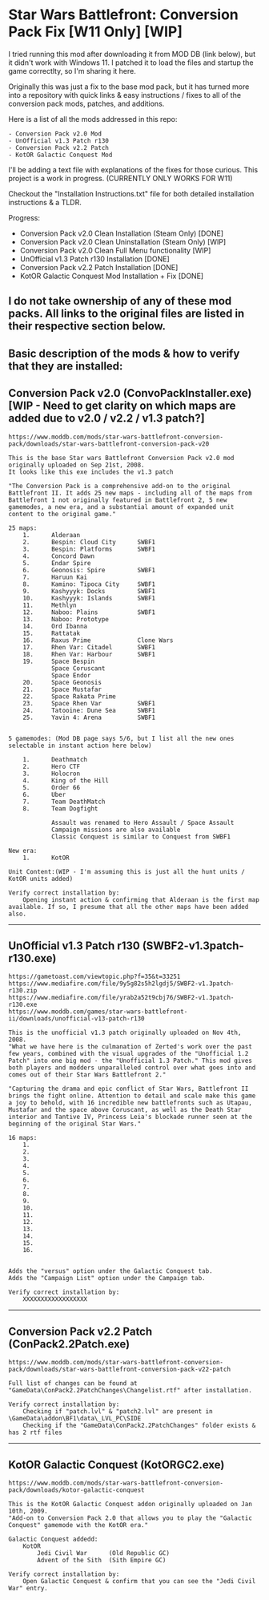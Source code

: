# Star Wars Battlefront: Conversion Pack Fix [W11 Only] [WIP]


I tried running this mod after downloading it from MOD DB (link below), but it didn't work with Windows 11. I patched it to load the files and startup the game correctlty, so I'm sharing it here.

Originally this was just a fix to the base mod pack, but it has turned more into a repository with quick links & easy instructions / fixes to all of the conversion pack mods, patches, and additions.

Here is a list of all the mods addressed in this repo:

	- Conversion Pack v2.0 Mod
	- UnOfficial v1.3 Patch r130
	- Conversion Pack v2.2 Patch
	- KotOR Galactic Conquest Mod

I'll be adding a text file with explanations of the fixes for those curious. This project is a work in progress. (CURRENTLY ONLY WORKS FOR W11)

Checkout the "Installation Instructions.txt" file for both detailed installation instructions & a TLDR.

Progress:
- Conversion Pack v2.0 Clean Installation (Steam Only)			[DONE]
- Conversion Pack v2.0 Clean Uninstallation (Steam Only)		[WIP]
- Conversion Pack v2.0 Clean Full Menu functionality			[WIP]
- UnOfficial v1.3 Patch r130 Installation						[DONE]
- Conversion Pack v2.2 Patch Installation 						[DONE]
- KotOR Galactic Conquest Mod Installation + Fix 				[DONE]

I do not take ownership of any of these mod packs. All links to the original files are listed in their respective section below.
---------------------------------------------------------------------------------------------------------------------------------------
Basic description of the mods & how to verify that they are installed:
------------------------------------------------
Conversion Pack v2.0 (ConvoPackInstaller.exe) [WIP - Need to get clarity on which maps are added due to v2.0 / v2.2 / v1.3 patch?]
------------------------------------------------

	https://www.moddb.com/mods/star-wars-battlefront-conversion-pack/downloads/star-wars-battlefront-conversion-pack-v20

	This is the base Star wars Battlefront Conversion Pack v2.0 mod originally uploaded on Sep 21st, 2008.
	It looks like this exe includes the v1.3 patch

	"The Conversion Pack is a comprehensive add-on to the original Battlefront II. It adds 25 new maps - including all of the maps from Battlefront 1 not originally featured in Battlefront 2, 5 new gamemodes, a new era, and a substantial amount of expanded unit content to the original game."

	25 maps:
		1.		Alderaan
		2.		Bespin: Cloud City		SWBF1
		3.		Bespin: Platforms		SWBF1
		4.		Concord Dawn
		5.		Endar Spire
		6.		Geonosis: Spire			SWBF1
		7.		Haruun Kai
		8.		Kamino: Tipoca City		SWBF1
		9.		Kashyyyk: Docks			SWBF1
		10.		Kashyyyk: Islands		SWBF1
		11.		Methlyn
		12.		Naboo: Plains			SWBF1
		13.		Naboo: Prototype
		14.		Ord Ibanna
		15.		Rattatak
		16.		Raxus Prime				Clone Wars
		17.		Rhen Var: Citadel		SWBF1
		18.		Rhen Var: Harbour		SWBF1
		19.		Space Bespin
				Space Coruscant
				Space Endor
		20.		Space Geonosis
		21.		Space Mustafar
		22.		Space Rakata Prime
		23.		Space Rhen Var 			SWBF1
		24.		Tatooine: Dune Sea 		SWBF1
		25.		Yavin 4: Arena			SWBF1


	5 gamemodes: (Mod DB page says 5/6, but I list all the new ones selectable in instant action here below)
		
		1.		Deathmatch
		2.		Hero CTF
		3.		Holocron
		4.		King of the Hill
		5.		Order 66
		6.		Uber
		7.		Team DeathMatch
		8.		Team Dogfight

				Assault was renamed to Hero Assault / Space Assault
				Campaign missions are also available
				Classic Conquest is similar to Conquest from SWBF1
				
	New era:
		1.		KotOR

	Unit Content:(WIP - I'm assuming this is just all the hunt units / KotOR units added)

	Verify correct installation by:
		Opening instant action & confirming that Alderaan is the first map available. If so, I presume that all the other maps have been added also.


------------------------------------------------
UnOfficial v1.3 Patch r130 (SWBF2-v1.3patch-r130.exe)
------------------------------------------------

	https://gametoast.com/viewtopic.php?f=35&t=33251
	https://www.mediafire.com/file/9y5g82s5h2lgdj5/SWBF2-v1.3patch-r130.zip
	https://www.mediafire.com/file/yrab2a52t9cbj76/SWBF2-v1.3patch-r130.exe
	https://www.moddb.com/games/star-wars-battlefront-ii/downloads/unofficial-v13-patch-r130

	This is the unofficial v1.3 patch originally uploaded on Nov 4th, 2008.
	"What we have here is the culmanation of Zerted's work over the past few years, combined with the visual upgrades of the "Unofficial 1.2 Patch" into one big mod - the "Unofficial 1.3 Patch." This mod gives both players and modders unparalleled control over what goes into and comes out of their Star Wars Battlefront 2."

	"Capturing the drama and epic conflict of Star Wars, Battlefront II brings the fight online. Attention to detail and scale make this game a joy to behold, with 16 incredible new battlefronts such as Utapau, Mustafar and the space above Coruscant, as well as the Death Star interior and Tantive IV, Princess Leia's blockade runner seen at the beginning of the original Star Wars."

	16 maps:
		1.
		2. 
		3. 
		4.
		5.
		6.
		7.
		8.
		9.
		10.
		11.
		12.
		13.
		14.
		15.
		16.


	Adds the "versus" option under the Galactic Conquest tab.
	Adds the "Campaign List" option under the Campaign tab.

	Verify correct installation by:
		XXXXXXXXXXXXXXXXXX


------------------------------------------------
Conversion Pack v2.2 Patch (ConPack2.2Patch.exe)
------------------------------------------------

	https://www.moddb.com/mods/star-wars-battlefront-conversion-pack/downloads/star-wars-battlefront-conversion-pack-v22-patch

	Full list of changes can be found at "GameData\ConPack2.2PatchChanges\Changelist.rtf" after installation.

	Verify correct installation by:
		Checking if "patch.lvl" & "patch2.lvl" are present in \GameData\addon\BF1\data\_LVL_PC\SIDE
		Checking if the "GameData\ConPack2.2PatchChanges" folder exists & has 2 rtf files


------------------------------------------------
KotOR Galactic Conquest (KotORGC2.exe)
------------------------------------------------

	https://www.moddb.com/mods/star-wars-battlefront-conversion-pack/downloads/kotor-galactic-conquest

	This is the KotOR Galactic Conquest addon originally uploaded on Jan 10th, 2009.
	"Add-on to Conversion Pack 2.0 that allows you to play the "Galactic Conquest" gamemode with the KotOR era."

	Galactic Conquest addedd:
		KotOR
			Jedi Civil War 		(Old Republic GC)
			Advent of the Sith 	(Sith Empire GC)

	Verify correct installation by:
		Open Galactic Conquest & confirm that you can see the "Jedi Civil War" entry.